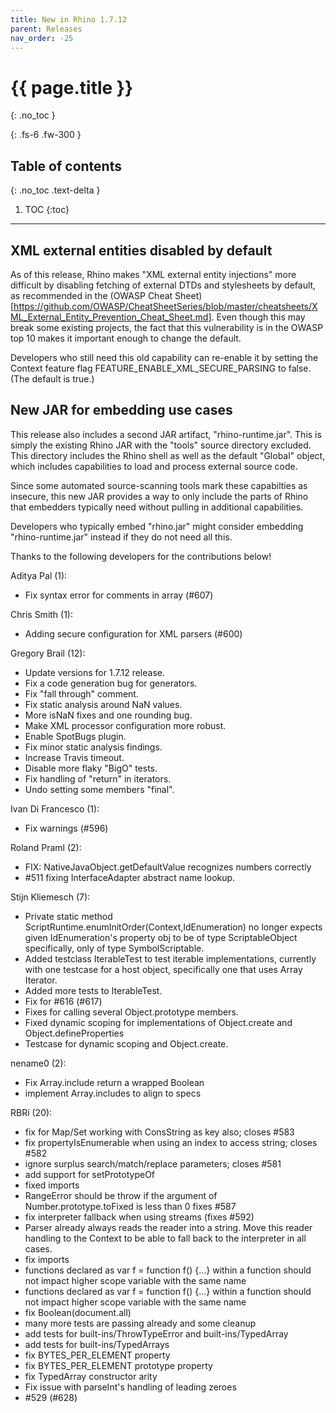 ```yaml
---
title: New in Rhino 1.7.12
parent: Releases
nav_order: -25
---
```


# {{ page.title }}
{: .no_toc }

{: .fs-6 .fw-300 }

## Table of contents
{: .no_toc .text-delta }

1. TOC
{:toc}

---
## XML external entities disabled by default

As of this release, Rhino makes "XML external entity injections" more difficult by disabling fetching of external DTDs and stylesheets by default, as recommended in the (OWASP Cheat Sheet)[https://github.com/OWASP/CheatSheetSeries/blob/master/cheatsheets/XML_External_Entity_Prevention_Cheat_Sheet.md]. Even though this may break some existing projects, the fact that this vulnerability is in the OWASP top 10 makes it important enough to change the default.

Developers who still need this old capability can re-enable it by setting the Context feature flag FEATURE_ENABLE_XML_SECURE_PARSING to false. (The default is true.)

## New JAR for embedding use cases

This release also includes a second JAR artifact, "rhino-runtime.jar". This is simply the existing Rhino JAR with the "tools" source directory excluded. This directory includes the Rhino shell as well as the default "Global" object, which includes capabilities to load and process external source code.

Since some automated source-scanning tools mark these capabilties as insecure, this new JAR provides a way to only include the parts of Rhino that embedders typically need without pulling in additional capabilities.

Developers who typically embed "rhino.jar" might consider embedding "rhino-runtime.jar" instead if they do not need all this.

Thanks to the following developers for the contributions below!

Aditya Pal (1):
- Fix syntax error for comments in array (#607)

Chris Smith (1):
- Adding secure configuration for XML parsers (#600)

Gregory Brail (12):
- Update versions for 1.7.12 release.
- Fix a code generation bug for generators.
- Fix "fall through" comment.
- Fix static analysis around NaN values.
- More isNaN fixes and one rounding bug.
- Make XML processor configuration more robust.
- Enable SpotBugs plugin.
- Fix minor static analysis findings.
- Increase Travis timeout.
- Disable more flaky "BigO" tests.
- Fix handling of "return" in iterators.
- Undo setting some members "final".

Ivan Di Francesco (1):
- Fix warnings (#596)

Roland Praml (2):
- FIX: NativeJavaObject.getDefaultValue recognizes numbers correctly
- #511 fixing InterfaceAdapter abstract name lookup.

Stijn Kliemesch (7):
- Private static method ScriptRuntime.enumInitOrder(Context,IdEnumeration) no longer expects given IdEnumeration's property obj to be of type ScriptableObject specifically, only of type SymbolScriptable.
- Added testclass IterableTest to test iterable implementations, currently with one testcase for a host object, specifically one that uses Array Iterator.
- Added more tests to IterableTest.
- Fix for #616 (#617)
- Fixes for calling several Object.prototype members.
- Fixed dynamic scoping for implementations of Object.create and Object.defineProperties
- Testcase for dynamic scoping and Object.create.

nename0 (2):
- Fix Array.include return a wrapped Boolean
- implement Array.includes to align to specs

RBRi (20):
- fix for Map/Set working with ConsString as key also; closes #583
- fix propertyIsEnumerable when using an index to access string; closes #582
- ignore surplus search/match/replace parameters; closes #581
- add support for setPrototypeOf
- fixed imports
- RangeError should be throw if the argument of Number.prototype.toFixed is less than 0 fixes #587
- fix interpreter fallback when using streams (fixes #592)
- Parser already always reads the reader into a string. Move this reader handling to the Context to be able to fall back to the interpreter in all cases.
- fix imports
- functions declared as var f = function f() {...} within a function should not impact higher scope variable with the same name
- functions declared as var f = function f() {...} within a function should not impact higher scope variable with the same name
- fix Boolean(document.all)
- many more tests are passing already and some cleanup
- add tests for built-ins/ThrowTypeError and built-ins/TypedArray
- add tests for built-ins/TypedArrays
- fix BYTES_PER_ELEMENT property
- fix BYTES_PER_ELEMENT prototype property
- fix TypedArray constructor arity
- Fix issue with parseInt's handling of leading zeroes
- #529 (#628)